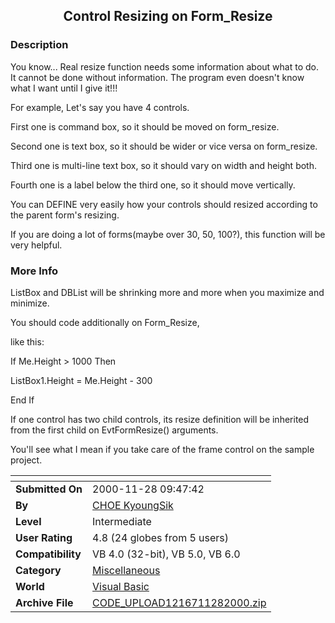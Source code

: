 ﻿<div align="center">

## Control Resizing on Form\_Resize


</div>

### Description

You know... Real resize function needs some information about what to do. It cannot be done without information. The program even doesn't know what I want until I give it!!!

For example, Let's say you have 4 controls.

First one is command box, so it should be moved on form_resize.

Second one is text box, so it should be wider or vice versa on form_resize.

Third one is multi-line text box, so it should vary on width and height both.

Fourth one is a label below the third one, so it should move vertically.

You can DEFINE very easily how your controls should resized according to the parent form's resizing.

If you are doing a lot of forms(maybe over 30, 50, 100?), this function will be very helpful.
 
### More Info
 
ListBox and DBList will be shrinking more and more when you maximize and minimize.

You should code additionally on Form_Resize,

like this:

If Me.Height > 1000 Then

ListBox1.Height = Me.Height - 300

End If

If one control has two child controls, its resize definition will be inherited from the first child on EvtFormResize() arguments.

You'll see what I mean if you take care of the frame control on the sample project.


<span>             |<span>
---                |---
**Submitted On**   |2000-11-28 09:47:42
**By**             |[CHOE KyoungSik](https://github.com/Planet-Source-Code/PSCIndex/blob/master/ByAuthor/choe-kyoungsik.md)
**Level**          |Intermediate
**User Rating**    |4.8 (24 globes from 5 users)
**Compatibility**  |VB 4\.0 \(32\-bit\), VB 5\.0, VB 6\.0
**Category**       |[Miscellaneous](https://github.com/Planet-Source-Code/PSCIndex/blob/master/ByCategory/miscellaneous__1-1.md)
**World**          |[Visual Basic](https://github.com/Planet-Source-Code/PSCIndex/blob/master/ByWorld/visual-basic.md)
**Archive File**   |[CODE\_UPLOAD1216711282000\.zip](https://github.com/Planet-Source-Code/choe-kyoungsik-control-resizing-on-form-resize__1-13192/archive/master.zip)








